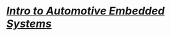 # [*Intro to Automotive Embedded Systems*](https://www.coursera.org/learn/introduction-to-automotive-embedded-systems)
